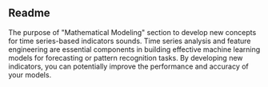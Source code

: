
## Readme

The purpose of "Mathematical Modeling" section to develop new concepts for time series-based indicators sounds. Time series analysis and feature engineering are essential components in building effective machine learning models for forecasting or pattern recognition tasks. By developing new indicators, you can potentially improve the performance and accuracy of your models.
